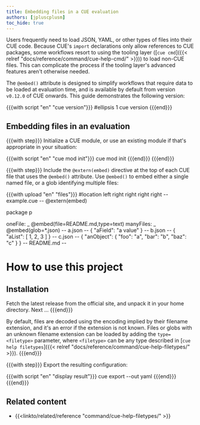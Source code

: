```yaml
---
title: Embedding files in a CUE evaluation
authors: [jpluscplusm]
toc_hide: true
---
```


Users frequently need to load JSON, YAML, or other types of files into their CUE code.
Because CUE's `import` declarations only allow references to CUE packages,
some workflows resort to using the tooling layer
([`cue cmd`]({{< relref "docs/reference/command/cue-help-cmd/" >}}))
to load non-CUE files. This can complicate the process if the tooling layer's
advanced features aren't otherwise needed.

The `@embed()` attribute is designed to simplify workflows that require data to
be loaded at evaluation time, and is available by default from version
`v0.12.0` of CUE onwards. This guide demonstrates the following version:

{{{with script "en" "cue version"}}}
#ellipsis 1
cue version
{{{end}}}

## Embedding files in an evaluation

{{{with step}}}
Initialize a CUE module, or use an existing module if that's appropriate in
your situation:

{{{with script "en" "cue mod init"}}}
cue mod init
{{{end}}}
{{{end}}}

{{{with step}}}
Include the `@extern(embed)` directive at the top of each CUE file that uses the
`@embed()` attribute. Use `@embed()` to embed either a single named file, or a
glob identifying multiple files:

{{{with upload "en" "files"}}}
#location left right right right right
-- example.cue --
@extern(embed)

package p

oneFile:   _ @embed(file=README.md,type=text)
manyFiles: _ @embed(glob=*.json)
-- a.json --
{
    "aField": "a value"
}
-- b.json --
{
    "aList": [
        1,
        2,
        3
    ]
}
-- c.json --
{
    "anObject": {
        "foo": "a",
        "bar": "b",
        "baz": "c"
    }
}
-- README.md --
# How to use this project

## Installation

Fetch the latest release from the official site,
and unpack it in your home directory. Next ...
{{{end}}}

By default, files are decoded using the encoding implied by their filename
extension, and it's an error if the extension is not known. Files or globs with
an unknown filename extension can be loaded by adding the
`type=<filetype>` parameter, where `<filetype>` can be any type described in
[`cue help filetypes`]({{< relref "docs/reference/command/cue-help-filetypes/" >}}).
{{{end}}}

{{{with step}}}
Export the resulting configuration:

{{{with script "en" "display result"}}}
cue export --out yaml
{{{end}}}
{{{end}}}

## Related content

- {{<linkto/related/reference "command/cue-help-filetypes/" >}}
